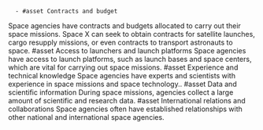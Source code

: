       - #asset Contracts and budget
Space agencies have contracts and budgets allocated to carry out their space missions. Space X can seek to obtain contracts for satellite launches, cargo resupply missions, or even contracts to transport astronauts to space.
       #asset Access to launchers and launch platforms
Space agencies have access to launch platforms, such as launch bases and space centers, which are vital for carrying out space missions.
       #asset Experience and technical knowledge
Space agencies have experts and scientists with experience in space missions and space technology..
       #asset Data and scientific information
During space missions, agencies collect a large amount of scientific and research data.
       #asset International relations and collaborations
Space agencies often have established relationships with other national and international space agencies.

